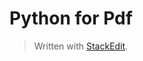
Python for Pdf
===



> Written with [StackEdit](https://towardsdatascience.com/python-for-pdf-ef0fac2808b0).
<!--stackedit_data:
eyJoaXN0b3J5IjpbLTM1NDE3NjExOF19
-->